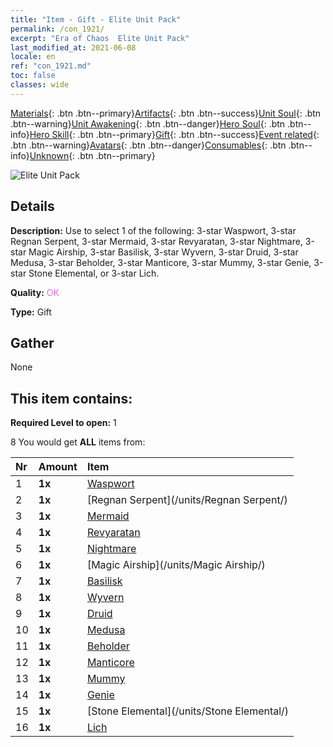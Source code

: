 ```yaml
---
title: "Item - Gift - Elite Unit Pack"
permalink: /con_1921/
excerpt: "Era of Chaos  Elite Unit Pack"
last_modified_at: 2021-06-08
locale: en
ref: "con_1921.md"
toc: false
classes: wide
---
```

 [Materials](/Items/){: .btn .btn--primary}[Artifacts](/Items/Artifacts/){: .btn .btn--success}[Unit Soul](/Items/UnitSoul/){: .btn .btn--warning}[Unit Awakening](/Items/UnitAwakening/){: .btn .btn--danger}[Hero Soul](/Items/HeroSoul/){: .btn .btn--info}[Hero Skill](/Items/HeroSkill/){: .btn .btn--primary}[Gift](/Items/Gift/){: .btn .btn--success}[Event related](/Items/Events/){: .btn .btn--warning}[Avatars](/Items/Avatars/){: .btn .btn--danger}[Consumables](/Items/Consumables/){: .btn .btn--info}[Unknown](/Items/Unknown/){: .btn .btn--primary}

 ![Elite Unit Pack](/images/t/i_907054.png)

## Details
 **Description:** Use to select 1 of the following: 3-star Waspwort, 3-star Regnan Serpent, 3-star Mermaid, 3-star Revyaratan, 3-star Nightmare, 3-star Magic Airship, 3-star Basilisk, 3-star Wyvern, 3-star Druid, 3-star Medusa, 3-star Beholder, 3-star Manticore, 3-star Mummy, 3-star Genie, 3-star Stone Elemental, or 3-star Lich.

 **Quality:** <span style="color: #DA70D6">OK</span>

 **Type:** Gift

## Gather

  None

## This item contains:

 **Required Level to open:** 1

 8 You would get **ALL** items  from:

  | Nr | Amount |     Item    |
  |:---|:-------|:------------|
  | 1 |  **1x** | [Waspwort](/units/Waspwort/) |  | 
  | 2 |  **1x** | [Regnan Serpent](/units/Regnan Serpent/) |  | 
  | 3 |  **1x** | [Mermaid](/units/Mermaid/) |  | 
  | 4 |  **1x** | [Revyaratan](/units/Revyaratan/) |  | 
  | 5 |  **1x** | [Nightmare](/units/Nightmare/) |  | 
  | 6 |  **1x** | [Magic Airship](/units/Magic Airship/) |  | 
  | 7 |  **1x** | [Basilisk](/units/Basilisk/) |  | 
  | 8 |  **1x** | [Wyvern](/units/Wyvern/) |  | 
  | 9 |  **1x** | [Druid](/units/Druid/) |  | 
  | 10 |  **1x** | [Medusa](/units/Medusa/) |  | 
  | 11 |  **1x** | [Beholder](/units/Beholder/) |  | 
  | 12 |  **1x** | [Manticore](/units/Manticore/) |  | 
  | 13 |  **1x** | [Mummy](/units/Mummy/) |  | 
  | 14 |  **1x** | [Genie](/units/Genie/) |  | 
  | 15 |  **1x** | [Stone Elemental](/units/Stone Elemental/) |  | 
  | 16 |  **1x** | [Lich](/units/Lich/) |  | 
